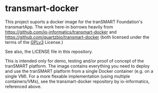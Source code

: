 # transmart-docker
This project suports a docker image for the tranSMART Foundation's transmartApp. 
The work here-in borrows heavily from https://github.com/io-informatics/transmart-docker 
and https://github.com/quartzbio/transmart-docker (both licensed under the terms of the 
[GPLv3](http://opensource.org/licenses/GPL-3.0) License.)

See also, the LICENSE file in this repository.

This is intended only for demo, testing and/or proof of concept of the tranSMART platform.
The image contains everything you need to deploy and use the tranSMART platform
from a single Docker container (e.g. on a single VM). For a more flexable 
implementation (using multiple containers/VMs), 
see the transmart-docker repository by io-informatics, referenced above.

